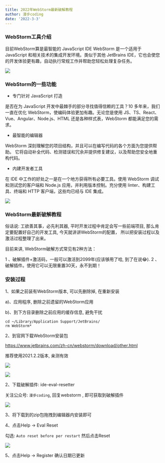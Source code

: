 ```yaml
---
title: 2022年WebStorm最新破解教程
author: 漫步coding
date: '2022-3-3'
---
```



### WebStorm工具介绍

目前WebStorm算是最智能的 JavaScript IDE WebStorm 是一个适用于 JavaScript 和相关技术的集成开发环境。类似于其他 JetBrains IDE，它也会使您的开发体验更有趣，自动执行常规工作并帮助您轻松处理复杂任务。

![](https://images.xiaozhuanlan.com/uploads/photo/2022/42b81531-e891-4be1-be10-fd6602217e64.png)

### WebStorm的一些功能

- 专门针对 JavaScript 打造

是否在为 JavaScript 开发中最棘手的部分寻找值得信赖的工具？10 多年来，我们一直在优化 WebStorm，使编码体验更加有趣。无论您是使用 JS、TS、React、Vue、Angular、Node.js、HTML 还是各种样式表，WebStorm 都能满足您的需求。

- 最智能的编辑器

WebStorm 深刻理解您的项目结构，并且可以在编写代码的各个方面为您提供帮助。 它将自动补全代码、检测错误和冗余并提供修复建议，以及帮助您安全地重构代码。

- 内建开发者工具

在 IDE 中工作的好处之一是在一个地方获得所有必要工具。使用 WebStorm 调试和测试您的客户端和 Node.js 应用，并利用版本控制。充分使用 linter、构建工具、终端和 HTTP 客户端，这些均已经与 IDE 集成。

![](https://images.xiaozhuanlan.com/uploads/photo/2022/6c893be1-3e79-4f43-9751-b03f3b2f08b3.png)

### WebStorm最新破解教程

俗话说: 工欲善其事，必先利其器, 平时开发过程中肯定会写一些前端项目, 那么肯定要配置好自己的开发工具, 今天就讲讲WebStorm的配置， 所以把安装过程以及激活过程整理了出来。

目前来讲, WebStorm破解方式常见有2种方法：

1 、破解插件+激活码，一般可以激活到2099年(应该够用了哈, 到了在说😂).
2 、破解插件。使用它可以无限重置30天，永不到期！

### 安装过程

1、如果之前装有WebStorm版本, 可以先删除掉, 在重新安装

a)、应用程序, 删除之前遗留的WebStorm应用

b)、到下方目录删除之前应用的缓存信息, 避免干扰

```
cd ~/Library/Application Support/JetBrains/
rm WebStorm*
```

2、到官网下载WebStorm安装包

https://www.jetbrains.com/zh-cn/webstorm/download/other.html

推荐使用2021.2.2版本, 亲测有效

![](https://images.xiaozhuanlan.com/uploads/photo/2022/9ceb11ae-f31e-4df0-a4df-0563c513bcc5.png)

![](https://images.xiaozhuanlan.com/uploads/photo/2022/9e54f667-a2fb-408a-950d-46aced95590a.png)

2、下载破解插件: ide-eval-resetter

关注公众号: `漫步coding`, 回复webstorm , 即可获取到破解插件

![](https://images.xiaozhuanlan.com/uploads/photo/2022/5cb0c91e-fd83-4a04-8df6-65fb602b3834.png)

3、将下载到的zip包拖拽到编辑器内安装即可

4、点击Help -> Eval Reset

勾选: `Auto reset before per restart` 然后点击Reset

![](https://images.xiaozhuanlan.com/uploads/photo/2022/0894e9e2-4d60-4990-9d4c-f2a7dfa186dd.png)

5、点击Help -> Register 确认日期已更新

